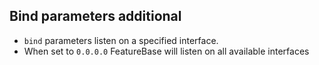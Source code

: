 ## Bind parameters additional

* `bind` parameters listen on a specified interface.
* When set to `0.0.0.0` FeatureBase will listen on all available interfaces
